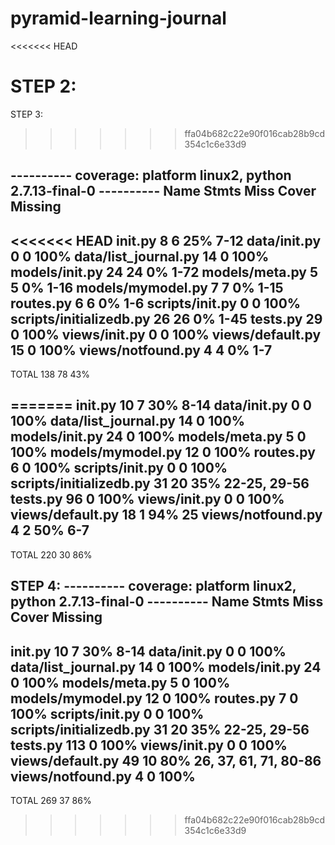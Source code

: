 # pyramid-learning-journal

<<<<<<< HEAD

STEP 2:
=======
STEP 3:
>>>>>>> ffa04b682c22e90f016cab28b9cd354c1c6e33d9

---------- coverage: platform linux2, python 2.7.13-final-0 ----------
Name                      Stmts   Miss  Cover   Missing
-------------------------------------------------------
<<<<<<< HEAD
__init__.py                   8      6    25%   7-12
data/__init__.py              0      0   100%
data/list_journal.py         14      0   100%
models/__init__.py           24     24     0%   1-72
models/meta.py                5      5     0%   1-16
models/mymodel.py             7      7     0%   1-15
routes.py                     6      6     0%   1-6
scripts/__init__.py           0      0   100%
scripts/initializedb.py      26     26     0%   1-45
tests.py                     29      0   100%
views/__init__.py             0      0   100%
views/default.py             15      0   100%
views/notfound.py             4      4     0%   1-7
-------------------------------------------------------
TOTAL                       138     78    43%

=======
__init__.py                  10      7    30%   8-14
data/__init__.py              0      0   100%
data/list_journal.py         14      0   100%
models/__init__.py           24      0   100%
models/meta.py                5      0   100%
models/mymodel.py            12      0   100%
routes.py                     6      0   100%
scripts/__init__.py           0      0   100%
scripts/initializedb.py      31     20    35%   22-25, 29-56
tests.py                     96      0   100%
views/__init__.py             0      0   100%
views/default.py             18      1    94%   25
views/notfound.py             4      2    50%   6-7
-------------------------------------------------------
TOTAL                       220     30    86%



STEP 4:
---------- coverage: platform linux2, python 2.7.13-final-0 ----------
Name                      Stmts   Miss  Cover   Missing
-------------------------------------------------------
__init__.py                  10      7    30%   8-14
data/__init__.py              0      0   100%
data/list_journal.py         14      0   100%
models/__init__.py           24      0   100%
models/meta.py                5      0   100%
models/mymodel.py            12      0   100%
routes.py                     7      0   100%
scripts/__init__.py           0      0   100%
scripts/initializedb.py      31     20    35%   22-25, 29-56
tests.py                    113      0   100%
views/__init__.py             0      0   100%
views/default.py             49     10    80%   26, 37, 61, 71, 80-86
views/notfound.py             4      0   100%
-------------------------------------------------------
TOTAL                       269     37    86%
>>>>>>> ffa04b682c22e90f016cab28b9cd354c1c6e33d9
